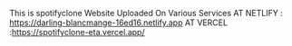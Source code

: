 This is spotifyclone Website Uploaded
On Various Services
 AT NETLIFY : https://darling-blancmange-16ed16.netlify.app
 AT VERCEL :https://spotifyclone-eta.vercel.app/
